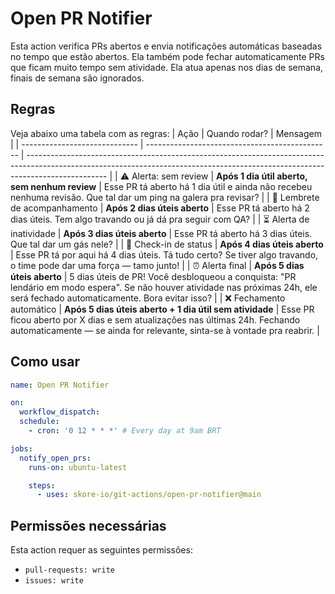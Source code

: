 # Open PR Notifier

Esta action verifica PRs abertos e envia notificações automáticas baseadas no tempo que estão abertos. Ela também pode fechar automaticamente PRs que ficam muito tempo sem atividade. Ela atua apenas nos dias de semana, finais de semana são ignorados.

## Regras
Veja abaixo uma tabela com as regras:
| Ação                          | Quando rodar?                                  | Mensagem                                                                                                                                                                         |
| ----------------------------- | ---------------------------------------------- | -------------------------------------------------------------------------------------------------------------------------------------------------------------------------------- |
| ⚠️ Alerta: sem review         | **Após 1 dia útil aberto, sem nenhum review**             | Esse PR tá aberto há 1 dia útil e ainda não recebeu nenhuma revisão. Que tal dar um ping na galera pra revisar? |
| 📣 Lembrete de acompanhamento | **Após 2 dias úteis aberto**                              | Esse PR tá aberto há 2 dias úteis. Tem algo travando ou já dá pra seguir com QA? |
| ⏳ Alerta de inatividade      | **Após 3 dias úteis aberto**                              | Esse PR tá aberto há 3 dias úteis. Que tal dar um gás nele? |
| 🚨 Check-in de status         | **Após 4 dias úteis aberto**                              | Esse PR tá por aqui há 4 dias úteis. Tá tudo certo? Se tiver algo travando, o time pode dar uma força — tamo junto! |
| ⏰ Alerta final               | **Após 5 dias úteis aberto**                              | 5 dias úteis de PR! Você desbloqueou a conquista: "PR lendário em modo espera". Se não houver atividade nas próximas 24h, ele será fechado automaticamente. Bora evitar isso? |
| ❌ Fechamento automático      | **Após 5 dias úteis aberto + 1 dia útil sem atividade**   | Esse PR ficou aberto por X dias e sem atualizações nas últimas 24h. Fechando automaticamente — se ainda for relevante, sinta-se à vontade pra reabrir. |

## Como usar

```yaml
name: Open PR Notifier

on:
  workflow_dispatch:
  schedule:
    - cron: '0 12 * * *' # Every day at 9am BRT

jobs:
  notify_open_prs:
    runs-on: ubuntu-latest

    steps:
      - uses: skore-io/git-actions/open-pr-notifier@main
```

## Permissões necessárias

Esta action requer as seguintes permissões:

- `pull-requests: write`
- `issues: write`
